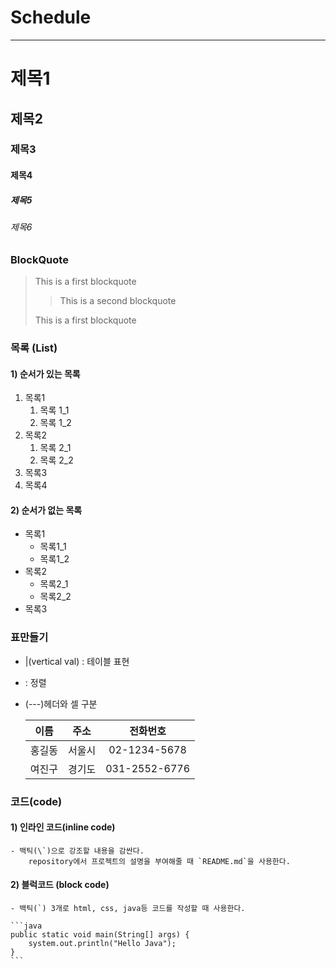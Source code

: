 # Schedule

---

# 제목1

## 제목2

### 제목3

#### 제목4

##### 제목5

###### 제목6

### BlockQuote

> This is a first blockquote
>
> > This is a second blockquote
>
> This is a first blockquote

### 목록 (List)

#### 1) 순서가 있는 목록

1. 목록1
   1. 목록 1_1
   2. 목록 1_2
2. 목록2
   1. 목록 2_1
   2. 목록 2_2
3. 목록3
4. 목록4

#### 2) 순서가 없는 목록

- 목록1
  - 목록1_1
  - 목록1_2
- 목록2
  - 목록2_1
  - 목록2_2
- 목록3

### 표만들기

- |(vertical val) : 테이블 표현
- : 정렬
- (---)헤더와 셀 구분

  |  이름  |  주소  |   전화번호    |
  | :----: | :----: | :-----------: |
  | 홍길동 | 서울시 | 02-1234-5678  |
  | 여진구 | 경기도 | 031-2552-6776 |

### 코드(code)

#### 1) 인라인 코드(inline code)

    - 백틱(\`)으로 강조할 내용을 감싼다.
        repository에서 프로젝트의 설명을 부여해줄 때 `README.md`을 사용한다.

#### 2) 블럭코드 (block code)

    - 백틱(`) 3개로 html, css, java등 코드를 작성할 때 사용한다.

    ```java
    public static void main(String[] args) {
        system.out.println("Hello Java");
    }
    ```
